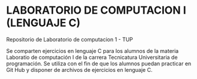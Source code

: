# LABORATORIO DE COMPUTACION I (LENGUAJE C)
Repositorio de Laboratorio de computacion 1 - TUP

Se comparten ejercicios en lenguaje C para los alumnos de la materia Laboratio de computación I de la carrera Tecnicatura Universitaria de programación.
Se utiliza con el fin de que los alumnos puedan practicar en Git Hub y disponer de archivos de ejercicios en lenguaje C.

